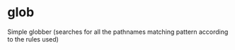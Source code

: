 glob
====

Simple globber (searches for all the pathnames matching pattern according to the rules used)

